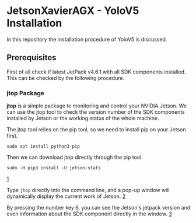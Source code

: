 # JetsonXavierAGX - YoloV5 Installation
In this repository the installation procedure of YoloV5 is discussed.

## Prerequisites
First of all check if latest JetPack v4.6.1 with all SDK components installed. This can be checked by the following procedure. </br>

### jtop Package
__jtop__ is a simple package to monitoring and control your NVIDIA Jetson. We can use the jtop tool to check the version number of the SDK components installed by Jetson or the working status of the whole machine. </br>

The jtop tool relies on the pip tool, so we need to install pip on your Jetson first.
```
sudo apt install python3-pip
```
Then we can download jtop directly through the pip tool. </br>

```
sudo -H pip3 install -U jetson-stats
```
[1](https://github.com/syedmohiuddinzia/JetsonXavierAGX-InstallationYoloV5/blob/main/1.png)

Type ```jtop``` directly into the command line, and a pop-up window will dynamically display the current work of Jetson.
[2](https://github.com/syedmohiuddinzia/JetsonXavierAGX-InstallationYoloV5/blob/main/2.png)

By pressing the number key 6, you can see the Jetson's jetpack version and even information about the SDK component directly in the window.
[3](https://github.com/syedmohiuddinzia/JetsonXavierAGX-InstallationYoloV5/blob/main/3.png)


